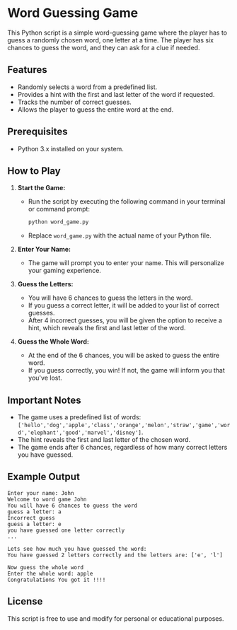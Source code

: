 # Word Guessing Game

This Python script is a simple word-guessing game where the player has to guess a randomly chosen word, one letter at a time. The player has six chances to guess the word, and they can ask for a clue if needed.

## Features

- Randomly selects a word from a predefined list.
- Provides a hint with the first and last letter of the word if requested.
- Tracks the number of correct guesses.
- Allows the player to guess the entire word at the end.

## Prerequisites

- Python 3.x installed on your system.

## How to Play

1. **Start the Game:**
   - Run the script by executing the following command in your terminal or command prompt:
     ```bash
     python word_game.py
     ```
   - Replace `word_game.py` with the actual name of your Python file.

2. **Enter Your Name:**
   - The game will prompt you to enter your name. This will personalize your gaming experience.

3. **Guess the Letters:**
   - You will have 6 chances to guess the letters in the word.
   - If you guess a correct letter, it will be added to your list of correct guesses.
   - After 4 incorrect guesses, you will be given the option to receive a hint, which reveals the first and last letter of the word.

4. **Guess the Whole Word:**
   - At the end of the 6 chances, you will be asked to guess the entire word.
   - If you guess correctly, you win! If not, the game will inform you that you've lost.

## Important Notes

- The game uses a predefined list of words: `['hello','dog','apple','class','orange','melon','straw','game','word','elephant','good','marvel','disney']`.
- The hint reveals the first and last letter of the chosen word.
- The game ends after 6 chances, regardless of how many correct letters you have guessed.

## Example Output

```
Enter your name: John
Welcome to word game John
You will have 6 chances to guess the word
guess a letter: a
Incorrect guess
guess a letter: e
you have guessed one letter correctly
...

Lets see how much you have guessed the word: 
You have guessed 2 letters correctly and the letters are: ['e', 'l']

Now guess the whole word
Enter the whole word: apple
Congratulations You got it !!!!
```

## License

This script is free to use and modify for personal or educational purposes.
